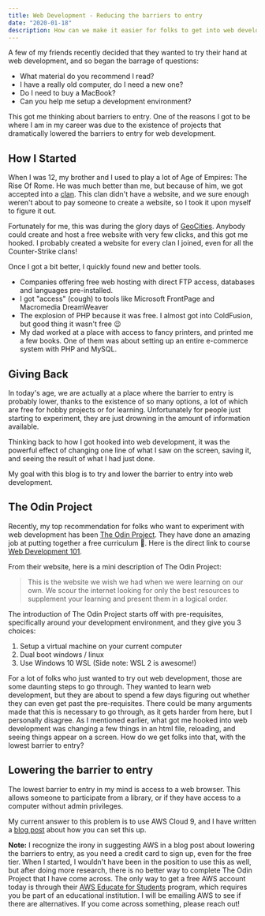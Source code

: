 ```yaml
---
title: Web Development - Reducing the barriers to entry
date: "2020-01-18"
description: How can we make it easier for folks to get into web development.
---
```


A few of my friends recently decided that they wanted to try their hand at web development, and so began the barrage of questions:

- What material do you recommend I read?
- I have a really old computer, do I need a new one?
- Do I need to buy a MacBook?
- Can you help me setup a development environment?

This got me thinking about barriers to entry. One of the reasons I got to be where I am in my career was due to the existence of projects that dramatically lowered the barriers to entry for web development.

## How I Started

When I was 12, my brother and I used to play a lot of Age of Empires: The Rise Of Rome. He was much better than me, but because of him, we got accepted into a [clan](https://en.wikipedia.org/wiki/Video-gaming_clan). This clan didn't have a website, and we sure enough weren't about to pay someone to create a website, so I took it upon myself to figure it out.

Fortunately for me, this was during the glory days of [GeoCities](https://en.wikipedia.org/wiki/Yahoo!_GeoCities). Anybody could create and host a free website with very few clicks, and this got me hooked. I probably created a website for every clan I joined, even for all the Counter-Strike clans!

Once I got a bit better, I quickly found new and better tools.

- Companies offering free web hosting with direct FTP access, databases and languages pre-installed.
- I got "access" (cough) to tools like Microsoft FrontPage and Macromedia DreamWeaver
- The explosion of PHP because it was free. I almost got into ColdFusion, but good thing it wasn't free 😉
- My dad worked at a place with access to fancy printers, and printed me a few books. One of them was about setting up an entire e-commerce system with PHP and MySQL.

## Giving Back

In today's age, we are actually at a place where the barrier to entry is probably lower, thanks to the existence of so many options, a lot of which are free for hobby projects or for learning. Unfortunately for people just starting to experiment, they are just drowning in the amount of information available.

Thinking back to how I got hooked into web development, it was the powerful effect of changing one line of what I saw on the screen, saving it, and seeing the result of what I had just done.

My goal with this blog is to try and lower the barrier to entry into web development.

## The Odin Project

Recently, my top recommendation for folks who want to experiment with web development has been [The Odin Project](https://www.theodinproject.com/). They have done an amazing job at putting together a free curriculum 👏. Here is the direct link to course [Web Development 101](https://www.theodinproject.com/courses/web-development-101).

From their website, here is a mini description of The Odin Project:

> This is the website we wish we had when we were learning on our own. We scour the internet looking for only the best resources to supplement your learning and present them in a logical order.

The introduction of The Odin Project starts off with pre-requisites, specifically around your development environment, and they give you 3 choices:

1. Setup a virtual machine on your current computer
2. Dual boot windows / linux
3. Use Windows 10 WSL (Side note: WSL 2 is awesome!)

For a lot of folks who just wanted to try out web development, those are some daunting steps to go through. They wanted to learn web development, but they are about to spend a few days figuring out whether they can even get past the pre-requisites. There could be many arguments made that this is necessary to go through, as it gets harder from here, but I personally disagree. As I mentioned earlier, what got me hooked into web development was changing a few things in an html file, reloading, and seeing things appear on a screen. How do we get folks into that, with the lowest barrier to entry?

## Lowering the barrier to entry

The lowest barrier to entry in my mind is access to a web browser. This allows someone to participate from a library, or if they have access to a computer without admin privileges.

My current answer to this problem is to use AWS Cloud 9, and I have written a [blog post](https://inssein.com/cloud-based-ide/) about how you can set this up.

**Note:** I recognize the irony in suggesting AWS in a blog post about lowering the barriers to entry, as you need a credit card to sign up, even for the free tier. When I started, I wouldn't have been in the position to use this as well, but after doing more research, there is no better way to complete The Odin Project that I have come across. The only way to get a free AWS account today is through their [AWS Educate for Students](https://aws.amazon.com/education/awseducate/) program, which requires you be part of an educational institution. I will be emailing AWS to see if there are alternatives. If you come across something, please reach out!
